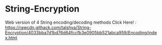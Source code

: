 # String-Encryption
Web version of 4 String encoding/decoding methods
Click Here! : https://rawcdn.githack.com/talshva/String-Encryption/4033bba7d1bd76d64fccfb3e0905bb521abca959/Encoding/index.html

